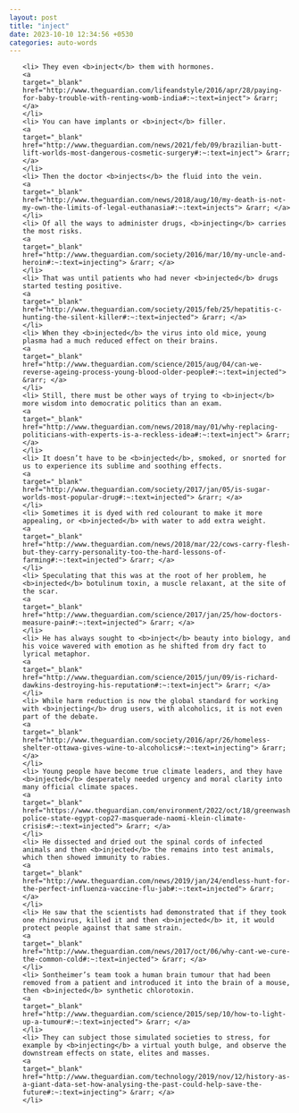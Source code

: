 ```yaml
---
layout: post
title: "inject"
date: 2023-10-10 12:34:56 +0530
categories: auto-words
---
```

<ol>

    <li> They even <b>inject</b> them with hormones.
    <a 
    target="_blank" 
    href="http://www.theguardian.com/lifeandstyle/2016/apr/28/paying-for-baby-trouble-with-renting-womb-india#:~:text=inject"> &rarr; </a>
    </li>
    <li> You can have implants or <b>inject</b> filler.
    <a 
    target="_blank" 
    href="http://www.theguardian.com/news/2021/feb/09/brazilian-butt-lift-worlds-most-dangerous-cosmetic-surgery#:~:text=inject"> &rarr; </a>
    </li>
    <li> Then the doctor <b>injects</b> the fluid into the vein.
    <a 
    target="_blank" 
    href="http://www.theguardian.com/news/2018/aug/10/my-death-is-not-my-own-the-limits-of-legal-euthanasia#:~:text=injects"> &rarr; </a>
    </li>
    <li> Of all the ways to administer drugs, <b>injecting</b> carries the most risks.
    <a 
    target="_blank" 
    href="http://www.theguardian.com/society/2016/mar/10/my-uncle-and-heroin#:~:text=injecting"> &rarr; </a>
    </li>
    <li> That was until patients who had never <b>injected</b> drugs started testing positive.
    <a 
    target="_blank" 
    href="http://www.theguardian.com/society/2015/feb/25/hepatitis-c-hunting-the-silent-killer#:~:text=injected"> &rarr; </a>
    </li>
    <li> When they <b>injected</b> the virus into old mice, young plasma had a much reduced effect on their brains.
    <a 
    target="_blank" 
    href="http://www.theguardian.com/science/2015/aug/04/can-we-reverse-ageing-process-young-blood-older-people#:~:text=injected"> &rarr; </a>
    </li>
    <li> Still, there must be other ways of trying to <b>inject</b> more wisdom into democratic politics than an exam.
    <a 
    target="_blank" 
    href="http://www.theguardian.com/news/2018/may/01/why-replacing-politicians-with-experts-is-a-reckless-idea#:~:text=inject"> &rarr; </a>
    </li>
    <li> It doesn’t have to be <b>injected</b>, smoked, or snorted for us to experience its sublime and soothing effects.
    <a 
    target="_blank" 
    href="http://www.theguardian.com/society/2017/jan/05/is-sugar-worlds-most-popular-drug#:~:text=injected"> &rarr; </a>
    </li>
    <li> Sometimes it is dyed with red colourant to make it more appealing, or <b>injected</b> with water to add extra weight.
    <a 
    target="_blank" 
    href="http://www.theguardian.com/news/2018/mar/22/cows-carry-flesh-but-they-carry-personality-too-the-hard-lessons-of-farming#:~:text=injected"> &rarr; </a>
    </li>
    <li> Speculating that this was at the root of her problem, he <b>injected</b> botulinum toxin, a muscle relaxant, at the site of the scar.
    <a 
    target="_blank" 
    href="http://www.theguardian.com/science/2017/jan/25/how-doctors-measure-pain#:~:text=injected"> &rarr; </a>
    </li>
    <li> He has always sought to <b>inject</b> beauty into biology, and his voice wavered with emotion as he shifted from dry fact to lyrical metaphor.
    <a 
    target="_blank" 
    href="http://www.theguardian.com/science/2015/jun/09/is-richard-dawkins-destroying-his-reputation#:~:text=inject"> &rarr; </a>
    </li>
    <li> While harm reduction is now the global standard for working with <b>injecting</b> drug users, with alcoholics, it is not even part of the debate.
    <a 
    target="_blank" 
    href="http://www.theguardian.com/society/2016/apr/26/homeless-shelter-ottawa-gives-wine-to-alcoholics#:~:text=injecting"> &rarr; </a>
    </li>
    <li> Young people have become true climate leaders, and they have <b>injected</b> desperately needed urgency and moral clarity into many official climate spaces.
    <a 
    target="_blank" 
    href="https://www.theguardian.com/environment/2022/oct/18/greenwashing-police-state-egypt-cop27-masquerade-naomi-klein-climate-crisis#:~:text=injected"> &rarr; </a>
    </li>
    <li> He dissected and dried out the spinal cords of infected animals and then <b>injected</b> the remains into test animals, which then showed immunity to rabies.
    <a 
    target="_blank" 
    href="http://www.theguardian.com/news/2019/jan/24/endless-hunt-for-the-perfect-influenza-vaccine-flu-jab#:~:text=injected"> &rarr; </a>
    </li>
    <li> He saw that the scientists had demonstrated that if they took one rhinovirus, killed it and then <b>injected</b> it, it would protect people against that same strain.
    <a 
    target="_blank" 
    href="http://www.theguardian.com/news/2017/oct/06/why-cant-we-cure-the-common-cold#:~:text=injected"> &rarr; </a>
    </li>
    <li> Sontheimer’s team took a human brain tumour that had been removed from a patient and introduced it into the brain of a mouse, then <b>injected</b> synthetic chlorotoxin.
    <a 
    target="_blank" 
    href="http://www.theguardian.com/science/2015/sep/10/how-to-light-up-a-tumour#:~:text=injected"> &rarr; </a>
    </li>
    <li> They can subject those simulated societies to stress, for example by <b>injecting</b> a virtual youth bulge, and observe the downstream effects on state, elites and masses.
    <a 
    target="_blank" 
    href="http://www.theguardian.com/technology/2019/nov/12/history-as-a-giant-data-set-how-analysing-the-past-could-help-save-the-future#:~:text=injecting"> &rarr; </a>
    </li>